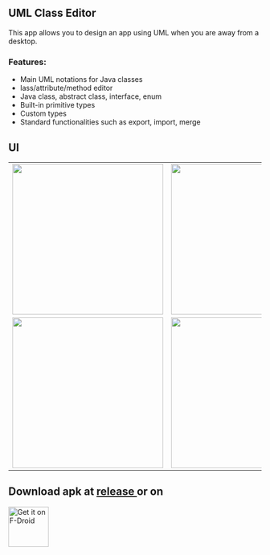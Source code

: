 UML Class Editor
----------------

This app allows you to design an app using UML when you are away from a desktop.
### Features:

* Main UML notations for Java classes
* lass/attribute/method editor
* Java class, abstract class, interface, enum
* Built-in primitive types
* Custom types
* Standard functionalities such as export, import, merge

## UI
|   |   | 
|---------|---------|
| <img src="https://github.com/Jerson2000/UmlClassEditor/assets/78902475/bbc76372-af89-4668-8300-abdef147a20f" width=300> |<img src="https://github.com/Jerson2000/UmlClassEditor/assets/78902475/eb7faae2-5aa7-409d-a55f-554c7c9077c7"  width=300>|
| <img src="https://github.com/Jerson2000/UmlClassEditor/assets/78902475/4823befa-f79c-479a-9a3f-e17efac83a2a" width=300> | <img src="https://github.com/Jerson2000/UmlClassEditor/assets/78902475/13801970-796f-49eb-8aae-a2cf6f952e93" width=300> |


## Download apk at <a href="https://github.com/jerson2000/UmlClassEditor/releases"> release </a> or on
[<img src="https://fdroid.gitlab.io/artwork/badge/get-it-on.png"
     alt="Get it on F-Droid"
     height="80">](https://f-droid.org/packages/com.nathaniel.motus.umlclasseditor/)
